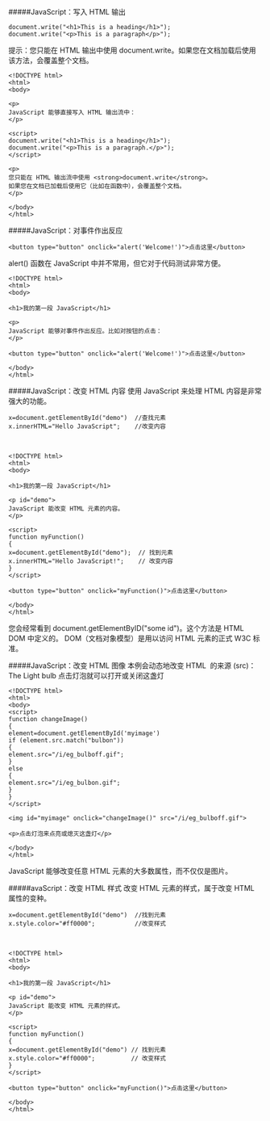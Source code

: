 #####JavaScript：写入 HTML 输出

    document.write("<h1>This is a heading</h1>");
    document.write("<p>This is a paragraph</p>");

提示：您只能在 HTML 输出中使用 document.write。如果您在文档加载后使用该方法，会覆盖整个文档。

    <!DOCTYPE html>
    <html>
    <body>
    
    <p>
    JavaScript 能够直接写入 HTML 输出流中：
    </p>
    
    <script>
    document.write("<h1>This is a heading</h1>");
    document.write("<p>This is a paragraph.</p>");
    </script>
    
    <p>
    您只能在 HTML 输出流中使用 <strong>document.write</strong>。
    如果您在文档已加载后使用它（比如在函数中），会覆盖整个文档。
    </p>
    
    </body>
    </html>

#####JavaScript：对事件作出反应

    <button type="button" onclick="alert('Welcome!')">点击这里</button>

alert() 函数在 JavaScript 中并不常用，但它对于代码测试非常方便。

    <!DOCTYPE html>
    <html>
    <body>
    
    <h1>我的第一段 JavaScript</h1>

    <p>
    JavaScript 能够对事件作出反应。比如对按钮的点击：
    </p>
    
    <button type="button" onclick="alert('Welcome!')">点击这里</button>
    
    </body>
    </html>

#####JavaScript：改变 HTML 内容
使用 JavaScript 来处理 HTML 内容是非常强大的功能。

    x=document.getElementById("demo")  //查找元素
    x.innerHTML="Hello JavaScript";    //改变内容

<br />

    <!DOCTYPE html>
    <html>
    <body>
    
    <h1>我的第一段 JavaScript</h1>
    
    <p id="demo">
    JavaScript 能改变 HTML 元素的内容。
    </p>
    
    <script>
    function myFunction()
    {
    x=document.getElementById("demo");  // 找到元素
    x.innerHTML="Hello JavaScript!";    // 改变内容
    }
    </script>
    
    <button type="button" onclick="myFunction()">点击这里</button>
    
    </body>
    </html>

您会经常看到 document.getElementByID("some id")。这个方法是 HTML DOM 中定义的。
DOM（文档对象模型）是用以访问 HTML 元素的正式 W3C 标准。

#####JavaScript：改变 HTML 图像
本例会动态地改变 HTML <image> 的来源 (src)：
The Light bulb
点击灯泡就可以打开或关闭这盏灯

    <!DOCTYPE html>
    <html>
    <body>
    <script>
    function changeImage()
    {
    element=document.getElementById('myimage')
    if (element.src.match("bulbon"))
    {
    element.src="/i/eg_bulboff.gif";
    }
    else
    {
    element.src="/i/eg_bulbon.gif";
    }
    }
    </script>
    
    <img id="myimage" onclick="changeImage()" src="/i/eg_bulboff.gif">
    
    <p>点击灯泡来点亮或熄灭这盏灯</p>
    
    </body>
    </html>

JavaScript 能够改变任意 HTML 元素的大多数属性，而不仅仅是图片。

#####avaScript：改变 HTML 样式
改变 HTML 元素的样式，属于改变 HTML 属性的变种。

    x=document.getElementById("demo")  //找到元素
	x.style.color="#ff0000";           //改变样式

<br />

	<!DOCTYPE html>
	<html>
	<body>
	
	<h1>我的第一段 JavaScript</h1>
	
	<p id="demo">
	JavaScript 能改变 HTML 元素的样式。
	</p>
	
	<script>
	function myFunction()
	{
	x=document.getElementById("demo") // 找到元素
	x.style.color="#ff0000";          // 改变样式
	}
	</script>
	
	<button type="button" onclick="myFunction()">点击这里</button>
	
	</body>
	</html>

